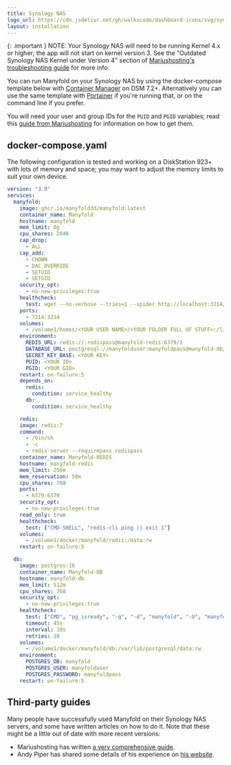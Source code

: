 ```yaml
---
title: Synology NAS
logo_url: https://cdn.jsdelivr.net/gh/walkxcode/dashboard-icons/svg/synology.svg
layout: installation
---
```


{: .important }
NOTE: Your Synology NAS will need to be running Kernel 4.x or higher; the app will not start on kernel version 3. See the "Outdated Synology NAS Kernel under Version 4" section of [Mariushosting's troubleshooting guide](https://mariushosting.com/synology-common-docker-issues-and-fixes) for more info.

You can run Manyfold on your Synology NAS by using the docker-compose template below with [Container Manager](https://www.wundertech.net/container-manager-on-a-synology-nas/) on DSM 7.2+. Alternatively you can use the same template with [Portainer](https://mariushosting.com/how-to-install-portainer-on-your-synology-nas/) if you're running that, or on the command line if you prefer.

You will need your user and group IDs for the `PUID` and `PGID` variables; read this [guide from Mariushosting](https://mariushosting.com/synology-find-uid-userid-and-gid-groupid-in-5-seconds/) for information on how to get them.

## docker-compose.yaml

The following configuration is tested and working on a DiskStation 923+ with lots of memory and space; you may want to adjust the memory limits to suit your own device.

```yaml
version: "3.9"
services:
  manyfold:
    image: ghcr.io/manyfold3d/manyfold:latest
    container_name: Manyfold
    hostname: manyfold
    mem_limit: 8g
    cpu_shares: 2048
    cap_drop:
      - ALL
    cap_add:
      - CHOWN
      - DAC_OVERRIDE
      - SETUID
      - SETGID
    security_opt:
      - no-new-privileges:true
    healthcheck:
      test: wget --no-verbose --tries=1 --spider http://localhost:3214/health
    ports:
      - 7214:3214
    volumes:
      - /volume1/homes/<YOUR USER NAME>/<YOUR FOLDER FULL OF STUFF>:/libraries:rw
    environment:
      REDIS_URL: redis://:redispass@manyfold-redis:6379/1
      DATABASE_URL: postgresql://manyfolduser:manyfoldpass@manyfold-db/manyfold?pool=5
      SECRET_KEY_BASE: <YOUR KEY>
      PUID: <YOUR ID>
      PGID: <YOUR GID>
    restart: on-failure:5
    depends_on:
      redis:
        condition: service_healthy
      db:
        condition: service_healthy

	redis:
    image: redis:7
    command:
      - /bin/sh
      - -c
      - redis-server --requirepass redispass
    container_name: Manyfold-REDIS
    hostname: manyfold-redis
    mem_limit: 256m
    mem_reservation: 50m
    cpu_shares: 768
    ports:
      - 6379:6379
    security_opt:
      - no-new-privileges:true
    read_only: true
    healthcheck:
      test: ["CMD-SHELL", "redis-cli ping || exit 1"]
    volumes:
      - /volume1/docker/manyfold/redis:/data:rw
    restart: on-failure:5

  db:
    image: postgres:16
    container_name: Manyfold-DB
    hostname: manyfold-db
    mem_limit: 512m
    cpu_shares: 768
    security_opt:
      - no-new-privileges:true
    healthcheck:
      test: ["CMD", "pg_isready", "-q", "-d", "manyfold", "-U", "manyfolduser"]
      timeout: 45s
      interval: 10s
      retries: 10
    volumes:
      - /volume1/docker/manyfold/db:/var/lib/postgresql/data:rw
    environment:
      POSTGRES_DB: manyfold
      POSTGRES_USER: manyfolduser
      POSTGRES_PASSWORD: manyfoldpass
    restart: on-failure:5
```

## Third-party guides

Many people have successfully used Manyfold on their Synology NAS servers, and some have written articles on how to do it. Note that these might be a little out of date with more recent versions:

* Mariushosting has written [a very comprehensive guide](https://mariushosting.com/how-to-install-manyfold-on-your-synology-nas/).
* Andy Piper has shared some details of his experience on [his website](https://andypiper.co.uk/2023/07/05/running-a-3d-print-catalogue-with-van-dam/).

